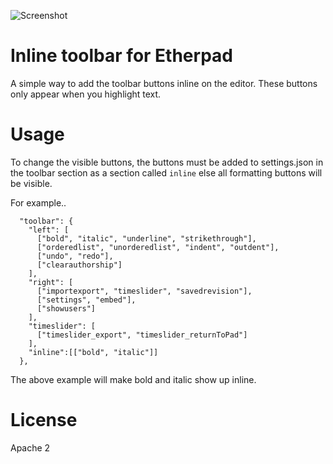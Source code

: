![Screenshot](https://user-images.githubusercontent.com/220864/107128330-a6657100-68b4-11eb-96f1-eec53579b1fd.png)

# Inline toolbar for Etherpad

A simple way to add the toolbar buttons inline on the editor.  These buttons only appear when you highlight text.

# Usage
To change the visible buttons, the buttons must be added to settings.json in the toolbar section as a section called ``inline`` else all formatting buttons will be visible.

For example..

```
  "toolbar": {
    "left": [
      ["bold", "italic", "underline", "strikethrough"],
      ["orderedlist", "unorderedlist", "indent", "outdent"],
      ["undo", "redo"],
      ["clearauthorship"]
    ],
    "right": [
      ["importexport", "timeslider", "savedrevision"],
      ["settings", "embed"],
      ["showusers"]
    ],
    "timeslider": [
      ["timeslider_export", "timeslider_returnToPad"]
    ],
    "inline":[["bold", "italic"]]
  },
```

The above example will make bold and italic show up inline.

# License

Apache 2
